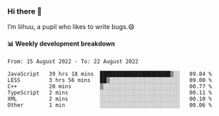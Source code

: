 ### Hi there 👋
I’m liihuu, a pupil who likes to write bugs.😄


#### 📊 Weekly development breakdown
<!--START_SECTION:waka-->

```text
From: 15 August 2022 - To: 22 August 2022

JavaScript   39 hrs 18 mins  ██████████████████████▒░░   89.84 %
LESS         3 hrs 56 mins   ██▒░░░░░░░░░░░░░░░░░░░░░░   09.00 %
C++          20 mins         ▒░░░░░░░░░░░░░░░░░░░░░░░░   00.77 %
TypeScript   2 mins          ░░░░░░░░░░░░░░░░░░░░░░░░░   00.11 %
XML          2 mins          ░░░░░░░░░░░░░░░░░░░░░░░░░   00.10 %
Other        1 min           ░░░░░░░░░░░░░░░░░░░░░░░░░   00.06 %
```

<!--END_SECTION:waka-->

<!--
**liihuu/liihuu** is a ✨ _special_ ✨ repository because its `README.md` (this file) appears on your GitHub profile.

Here are some ideas to get you started:

- 🔭 I’m currently working on ...
- 🌱 I’m currently learning ...
- 👯 I’m looking to collaborate on ...
- 🤔 I’m looking for help with ...
- 💬 Ask me about ...
- 📫 How to reach me: ...
- 😄 Pronouns: ...
- ⚡ Fun fact: ...
-->
